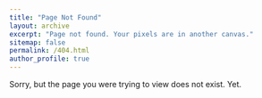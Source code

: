```yaml
---
title: "Page Not Found"
layout: archive
excerpt: "Page not found. Your pixels are in another canvas."
sitemap: false
permalink: /404.html
author_profile: true
---
```


Sorry, but the page you were trying to view does not exist. Yet.
